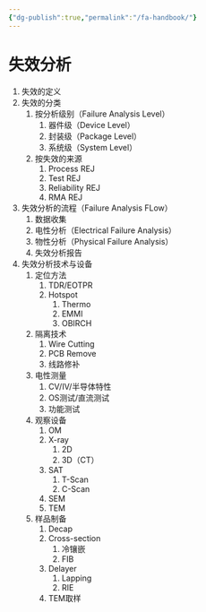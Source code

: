 ```yaml
---
{"dg-publish":true,"permalink":"/fa-handbook/"}
---
```


# 失效分析

1. 失效的定义
2. 失效的分类
	1. 按分析级别（Failure Analysis Level）
		1. 器件级（Device Level）
		2. 封装级（Package Level）
		3. 系统级（System Level）
	2. 按失效的来源
		1. Process REJ
		2. Test REJ
		3. Reliability REJ
		4. RMA REJ
3. 失效分析的流程（Failure Analysis FLow）
	1. 数据收集
	2. 电性分析（Electrical Failure Analysis）
	3. 物性分析（Physical Failure Analysis）
	4. 失效分析报告
4. 失效分析技术与设备
	1. 定位方法
		1. TDR/EOTPR
		2. Hotspot
			1. Thermo
			2. EMMI
			3. OBIRCH
	2. 隔离技术
		1. Wire Cutting
		2. PCB Remove
		3. 线路修补
	3. 电性测量
		1. CV/IV/半导体特性
		2. OS测试/直流测试
		3. 功能测试
	4. 观察设备
		1. OM
		2. X-ray
			1. 2D
			2. 3D（CT）
		3. SAT
			1. T-Scan
			2. C-Scan
		4. SEM
		5. TEM
	5. 样品制备
		1. Decap
		2. Cross-section
			1. 冷镶嵌
			2. FIB
		3. Delayer
			1. Lapping
			2. RIE
		4. TEM取样